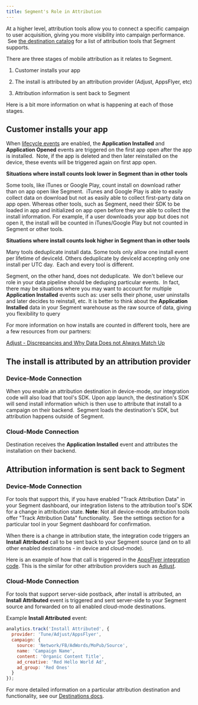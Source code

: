 ```yaml
---
title: Segment's Role in Attribution 
---
```


At a higher level, attribution tools allow you to connect a specific campaign to user acquisition, giving you more visibility into campaign performance.  See [the destination catalog](https://segment.com/catalog) for a list of attribution tools that Segment supports. 

There are three stages of mobile attribution as it relates to Segment. 

1.  Customer installs your app

2.  The install is attributed by an attribution provider (Adjust, AppsFlyer, etc)

3.  Attribution information is sent back to Segment


Here is a bit more information on what is happening at each of those stages. 

## Customer installs your app

When [lifecycle events](/docs/connections/spec/mobile/#lifecycle-events) are enabled, the **Application Installed** and **Application Opened** events are triggered on the first app open after the app is installed.  Note, if the app is deleted and then later reinstalled on the device, these events will be triggered again on first app open. 

**Situations where install counts look lower in Segment than in other tools**

Some tools, like iTunes or Google Play, count install on download rather than on app open like Segment.  iTunes and Google Play is able to easily collect data on download but not as easily able to collect first-party data on app open. Whereas other tools, such as Segment, need their SDK to be loaded in app and initialized on app open before they are able to collect the install information. For example, if a user downloads your app but does not open it, the install will be counted in iTunes/Google Play but not counted in Segment or other tools.

**Situations where install counts look higher in Segment than in other tools**

Many tools deduplicate install data. Some tools only allow one install event per lifetime of deviceId. Others deduplicate by deviceId accepting only one install per UTC day.  Each and every tool is different.  

Segment, on the other hand, does not deduplicate.  We don't believe our role in your data pipeline should be deduping particular events.  In fact, there may be situations where you may want to account for multiple **Application Installed** events such as: user sells their phone, user uninstalls and later decides to reinstall, etc. It is better to think about the **Application Installed** data in your Segment warehouse as the raw source of data, giving you flexibility to query 

For more information on how installs are counted in different tools, here are a few resources from our partners: 

[Adjust - Discrepancies and Why Data Does not Always Match Up](https://www.adjust.com/blog/discrepancies-and-why-data-does-not-always-match-up/)

## The install is attributed by an attribution provider

### Device-Mode Connection

When you enable an attribution destination in device-mode, our integration code will also load that tool's SDK. Upon app launch, the destination's SDK will send install information which is then use to attribute that install to a campaign on their backend.  Segment loads the destination's SDK, but attribution happens outside of Segment. 

### Cloud-Mode Connection

Destination receives the **Application Installed** event and attributes the installation on their backend. 

## Attribution information is sent back to Segment

### Device-Mode Connection

For tools that support this, if you have enabled "Track Attribution Data" in your Segment dashboard, our integration listens to the attribution tool's SDK for a change in attribution state. **Note**: Not all device-mode attribution tools offer "Track Attribution Data" functionality.  See the settings section for a particular tool in your Segment dashboard for confirmation. 

When there is a change in attribution state, the integration code triggers an **Install Attributed** call to be sent back to your Segment source (and on to all other enabled destinations - in device and cloud-mode).  

Here is an example of how that call is triggered in the [AppsFlyer integration code](https://github.com/AppsFlyerSDK/segment-appsflyer-ios/blob/5e12550d63e98322409c7e6b9ce55137809ccf5b/segment-appsflyer-ios/Classes/SEGAppsFlyerIntegration.m#L150). This is the similar for other attribution providers such as [Adjust](https://github.com/segment-integrations/analytics-ios-integration-adjust/blob/e5197205b63aab95995f449f509e51d84d3d0cb2/Pod/Classes/SEGAdjustIntegration.m#L154). 

### Cloud-Mode Connection

For tools that support server-side postback, after install is attributed, an **Install Attributed** event is triggered and sent server-side to your Segment source and forwarded on to all enabled cloud-mode destinations. 

Example **Install Attributed** event: 

```js
analytics.track('Install Attributed', {
  provider: 'Tune/Adjust/AppsFlyer',
  campaign: {
    source: 'Network/FB/AdWords/MoPub/Source',
    name: 'Campaign Name',
    content: 'Organic Content Title',
    ad_creative: 'Red Hello World Ad',
    ad_group: 'Red Ones'
  }
});
```

For more detailed information on a particular attribution destination and functionality, see our [Destinations docs](https://segment.com/docs/connections/destinations/).
